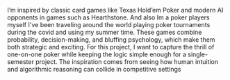 I’m inspired by classic card games like Texas Hold’em Poker and modern AI opponents in games such as Hearthstone.
And also Im a poker players myself I've been traveling around the world playing poker tournaments during the covid and using my summer time.
These games combine probability, decision-making, and bluffing psychology, which make them both strategic and exciting. For this project,
I want to capture the thrill of one-on-one poker while keeping the logic simple enough for a single-semester project.
The inspiration comes from seeing how human intuition and algorithmic reasoning can collide in competitive settings